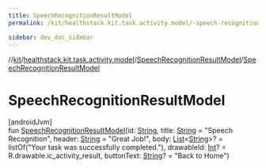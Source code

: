 ```yaml
---
title: SpeechRecognitionResultModel
permalink: /kit/healthstack.kit.task.activity.model/-speech-recognition-result-model/-speech-recognition-result-model.html

sidebar: dev_doc_sidebar
---
```

//[kit](../../../index.html)/[healthstack.kit.task.activity.model](../index.html)/[SpeechRecognitionResultModel](index.html)/[SpeechRecognitionResultModel](-speech-recognition-result-model.html)



# SpeechRecognitionResultModel



[androidJvm]\
fun [SpeechRecognitionResultModel](-speech-recognition-result-model.html)(id: [String](https://kotlinlang.org/api/latest/jvm/stdlib/kotlin/-string/index.html), title: [String](https://kotlinlang.org/api/latest/jvm/stdlib/kotlin/-string/index.html) = &quot;Speech Recognition&quot;, header: [String](https://kotlinlang.org/api/latest/jvm/stdlib/kotlin/-string/index.html) = &quot;Great Job!&quot;, body: [List](https://kotlinlang.org/api/latest/jvm/stdlib/kotlin.collections/-list/index.html)&lt;[String](https://kotlinlang.org/api/latest/jvm/stdlib/kotlin/-string/index.html)&gt;? = listOf(&quot;Your task was successfully completed.&quot;), drawableId: [Int](https://kotlinlang.org/api/latest/jvm/stdlib/kotlin/-int/index.html)? = R.drawable.ic_activity_result, buttonText: [String](https://kotlinlang.org/api/latest/jvm/stdlib/kotlin/-string/index.html)? = &quot;Back to Home&quot;)




